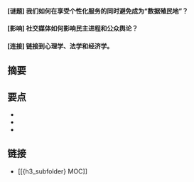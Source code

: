 #### [谜题] 我们如何在享受个性化服务的同时避免成为“数据殖民地”？


#### [影响] 社交媒体如何影响民主进程和公众舆论？


#### [连接] 链接到心理学、法学和经济学。


## 摘要


## 要点

- 
- 
- 

## 链接

- [[{h3_subfolder} MOC]]
